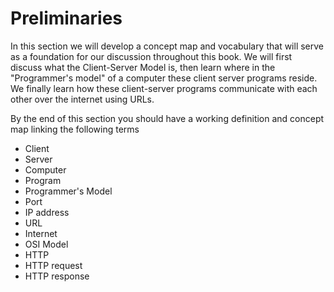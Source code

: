 # Preliminaries

In this section we will develop a concept map and vocabulary that will
serve as a foundation for our discussion throughout this book. We will
first discuss what the Client-Server Model is, then learn where in the
"Programmer's model" of a computer these client server programs reside.
We finally learn how these client-server programs communicate with each
other over the internet using URLs.

By the end of this section you should have a working definition and
concept map linking the following terms

- Client
- Server
- Computer
- Program
- Programmer's Model
- Port
- IP address
- URL
- Internet
- OSI Model
- HTTP
- HTTP request
- HTTP response
